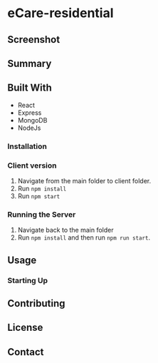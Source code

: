 # eCare-residential

## Screenshot

## Summary

## Built With
- React
- Express
- MongoDB
- NodeJs

### Installation

### Client version
1. Navigate from the main folder to client folder.
2. Run `npm install`
3. Run `npm start`

### Running the Server
1. Navigate back to the main folder
2. Run `npm install` and then run `npm run start`.
## Usage

### Starting Up




## Contributing

## License

## Contact
